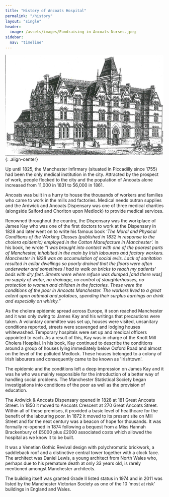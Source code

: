 ```yaml
---
title: "History of Ancoats Hospital"
permalink: "/history"
layout: "single"
header:
  image: /assets/images/Fundraising in Ancoats-Nurses.jpeg
sidebar:
  nav: "timeline"
---
```



![ancoats hospital](assets/images/history-inline.jpg){: .align-center}

Up until 1825, the Manchester Infirmary (situated in Piccadilly since 1755) had been the only medical institution in the city.  Attracted by the prospect of work, people flocked to the city and the population of Ancoats alone increased from 11,000 in 1831 to 56,000 in 1861.  

Ancoats was built in a hurry to house the thousands of workers and families who came to work in the mills and factories.  Medical needs outran supplies and the Ardwick and Ancoats Dispensary was one of three medical charities (alongside Salford and Chorlton upon Medlock) to provide medical services. 

Renowned throughout the country, the Dispensary was the workplace of James Kay who was one of the first doctors to work at the Dispensary in 1828 and later went on to write his famous book _‘The Moral and Physical Conditions of the Working Classes (published in 1832 in response to the cholera epidemic) employed in the Cotton Manufacture in Manchester’._ In his book, he wrote _“I was brought into contact with one of the poorest parts of Manchester, inhabited in the main by Irish labourers and factory workers.  Manchester in 1828 was an accumulation of social evils.  Lack of sanitation resulted in cellar dwellings so poorly drained that the floors were often underwater and sometimes I had to walk on bricks to reach my patients' beds with dry feet.  Streets were where refuse was dumped [and there was] no supply of water, no drainage, no control of slaughterhouses, no protection to women and children in the factories.  These were the conditions of the poor in Ancoats Manchester.  The workers lived to a great extent upon oatmeal and potatoes, spending their surplus earnings on drink and especially on whisky.”_

As the cholera epidemic spread across Europe, it soon reached Manchester and it was only owing to James Kay and his writings that precautions were taken.  A voluntary committee was set up, houses were visited, unsanitary conditions reported, streets were scavenged and lodging houses whitewashed.  Temporary hospitals were set up and medical officers appointed to each. As a result of this, Kay was in charge of the Knott Mill Cholera Hospital. In his book,  Kay continued to describe the conditions around a group of houses lying immediately below Oxford Road and almost on the level of the polluted Medlock.   These houses belonged to a colony of Irish labourers and consequently came to be known as 'Irishtown'.  

The epidemic and the conditions left a deep impression on James Kay and it was he who was mainly responsible for the introduction of a better way of handling social problems.  The Manchester Statistical Society began investigations into conditions of the poor as well as the provision of education. 

The Ardwick & Ancoats Dispensary opened in 1828 at 181 Great Ancoats Street.   In 1850 it moved to Ancoats Crescent at 270 Great Ancoats Street.  Within all of these premises, it provided a basic level of healthcare for the benefit of the labouring poor.  In 1872 it moved to its present site on Mill Street and for the next century was a beacon of hope for thousands.  It was formally re-opened in 1874 following a bequest from a Miss Hannah Brackenbury of £5000 plus £2000 associated costs which allowed the hospital as we know it to be built. 

It was a Venetian Gothic Revival design with polychromatic brickwork, a saddleback roof and a distinctive central tower together with a clock face. The architect was Daniel Lewis, a young architect from North Wales who, perhaps due to his premature death at only 33 years old, is rarely mentioned amongst Manchester architects. 

The building itself was granted Grade II listed status in 1974 and in 2011 was listed by the Manchester Victorian Society as one of the 10 ‘most at risk’ buildings in England and Wales.

